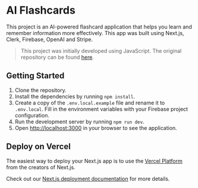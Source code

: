 # AI Flashcards

This project is an AI-powered flashcard application that helps you learn and remember information more effectively. This app was built using Next.js, Clerk, Firebase, OpenAI and Stripe.

> This project was initially developed using JavaScript. The original repository can be found [here](https://github.com/gabrielapadilla06/flashcards).

## Getting Started

1. Clone the repository.
2. Install the dependencies by running `npm install`.
3. Create a copy of the `.env.local.example` file and rename it to `.env.local`. Fill in the environment variables with your Firebase project configuration.
4. Run the development server by running `npm run dev`.
5. Open [http://localhost:3000](http://localhost:3000) in your browser to see the application.

## Deploy on Vercel

The easiest way to deploy your Next.js app is to use the [Vercel Platform](https://vercel.com/new?utm_medium=default-template&filter=next.js&utm_source=create-next-app&utm_campaign=create-next-app-readme) from the creators of Next.js.

Check out our [Next.js deployment documentation](https://nextjs.org/docs/deployment) for more details.

